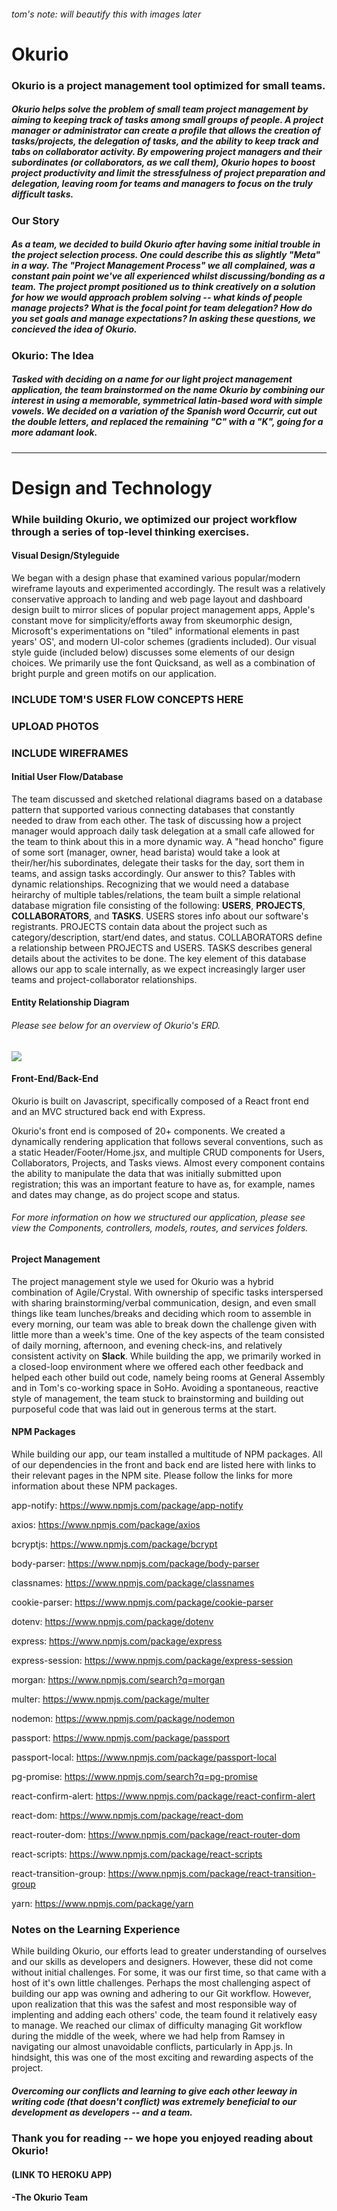 ###### tom's note: will beautify this with images later

# Okurio
### Okurio is a project management tool optimized for small teams.
##### Okurio helps solve the problem of small team project management by aiming to keeping track of tasks among small groups of people. A project manager or administrator can create a profile that allows the creation of tasks/projects, the delegation of tasks, and the ability to keep track and tabs on collaborator activity. By empowering project managers and their subordinates (or collaborators, as we call them), Okurio hopes to boost project productivity and limit the stressfulness of project preparation and delegation, leaving room for teams and managers to focus on the truly difficult tasks.


### Our Story
##### As a team, we decided to build Okurio after having some initial trouble in the project selection process. One could describe this as slightly "Meta" in a way. The "Project Management Process" we all complained, was a constant pain point we've all experienced whilst discussing/bonding as a team. The project prompt positioned us to think creatively on a solution for how we would approach problem solving -- what kinds of people manage projects? What is the focal point for team delegation? How do you set goals and manage expectations? In asking these questions, we concieved the idea of Okurio. 

### Okurio: The Idea 
##### Tasked with deciding on a name for our light project management application, the team brainstormed on the name Okurio by combining our interest in using a memorable, symmetrical latin-based word with simple vowels. We decided on a variation of the Spanish word Occurrir, cut out the double letters, and replaced the remaining "C" with a "K", going for a more adamant look.

-----

# Design and Technology
### While building Okurio, we optimized our project workflow through a series of top-level thinking exercises.

#### Visual Design/Styleguide
We began with a design phase that examined various popular/modern wireframe layouts and experimented accordingly. The result was a relatively conservative approach to landing and web page layout and dashboard design built to mirror slices of popular project management apps, Apple's constant move for simplicity/efforts away from skeumorphic design, Microsoft's experimentations on "tiled" informational elements in past years' OS', and modern UI-color schemes (gradients included). Our visual style guide (included below) discusses some elements of our design choices. We primarily use the font Quicksand, as well as a combination of bright purple and green motifs on our application.

### INCLUDE TOM'S USER FLOW CONCEPTS HERE
### UPLOAD PHOTOS
### INCLUDE WIREFRAMES

#### Initial User Flow/Database
The team discussed and sketched relational diagrams based on a database pattern that supported various connecting databases that constantly needed to draw from each other. The task of discussing how a project manager would approach daily task delegation at a small cafe allowed for the team to think about this in a more dynamic way. A "head honcho" figure of some sort (manager, owner, head barista) would take a look at their/her/his subordinates, delegate their tasks for the day, sort them in teams, and assign tasks accordingly. Our answer to this? Tables with dynamic relationships. Recognizing that we would need a database heirarchy of multiple tables/relations, the team built a simple relational database migration file consisting of the following: **USERS**, **PROJECTS**, **COLLABORATORS**, and **TASKS**. USERS stores info about our software's registrants. PROJECTS contain data about the project such as category/description, start/end dates, and status. COLLABORATORS define a relationship between PROJECTS and USERS. TASKS describes general details about the activites to be done. The key element of this database allows our app to scale internally, as we expect increasingly larger user teams and project-collaborator relationships.

#### Entity Relationship Diagram
###### Please see below for an overview of Okurio's ERD.
### ![](Occurio/client/occurio/images/project3_erd-24.png)

#### Front-End/Back-End
Okurio is built on Javascript, specifically composed of a React front end and an MVC structured back end with Express.

Okurio's front end is composed of 20+ components. We created a dynamically rendering application that follows several conventions, such as a static Header/Footer/Home.jsx, and multiple CRUD components for Users, Collaborators, Projects, and Tasks views. Almost every component contains the ability to manipulate the data that was initially submitted upon registration; this was an important feature to have as, for example, names and dates may change, as do project scope and status. 

###### For more information on how we structured our application, please see view the Components, controllers, models, routes, and services folders.

#### Project Management
The project management style we used for Okurio was a hybrid combination of Agile/Crystal. With ownership of specific tasks interspersed with sharing brainstorming/verbal communication, design, and even small things like team lunches/breaks and deciding which room to assemble in every morning, our team was able to break down the challenge given with little more than a week's time. One of the key aspects of the team consisted of daily morning, afternoon, and evening check-ins, and relatively consistent activity on __Slack__. While building the app, we primarily worked in a closed-loop environment where we offered each other feedback and helped each other build out code, namely being rooms at General Assembly and in Tom's co-working space in SoHo. Avoiding a spontaneous, reactive style of management, the team stuck to brainstorming and building out purposeful code that was laid out in generous terms at the start.

#### NPM Packages
While building our app, our team installed a multitude of NPM packages. All of our dependencies in the front and back end are listed here with links to their relevant pages in the NPM site. Please follow the links for more information about these NPM packages.

app-notify: https://www.npmjs.com/package/app-notify

axios: https://www.npmjs.com/package/axios

bcryptjs: https://www.npmjs.com/package/bcrypt

body-parser: https://www.npmjs.com/package/body-parser

classnames: https://www.npmjs.com/package/classnames

cookie-parser: https://www.npmjs.com/package/cookie-parser

dotenv: https://www.npmjs.com/package/dotenv

express: https://www.npmjs.com/package/express

express-session: https://www.npmjs.com/package/express-session

morgan: https://www.npmjs.com/search?q=morgan

multer: https://www.npmjs.com/package/multer

nodemon: https://www.npmjs.com/package/nodemon

passport: https://www.npmjs.com/package/passport

passport-local: https://www.npmjs.com/package/passport-local

pg-promise: https://www.npmjs.com/search?q=pg-promise

react-confirm-alert: https://www.npmjs.com/package/react-confirm-alert

react-dom: https://www.npmjs.com/package/react-dom

react-router-dom: https://www.npmjs.com/package/react-router-dom

react-scripts: https://www.npmjs.com/package/react-scripts

react-transition-group: https://www.npmjs.com/package/react-transition-group

yarn: https://www.npmjs.com/package/yarn

### Notes on the Learning Experience
While building Okurio, our efforts lead to greater understanding of ourselves and our skills as developers and designers. However, these did not come without initial challenges. For some, it was our first time, so that came with a host of it's own little challenges. Perhaps the most challenging aspect of building our app was owning and adhering to our Git workflow. However, upon realization that this was the safest and most responsible way of implenting and adding each others' code, the team found it relatively easy to manage. We reached our climax of difficulty managing Git workflow during the middle of the week, where we had help from Ramsey in navigating our almost unavoidable conflicts, particularly in App.js. In hindsight, this was one of the most exciting and rewarding aspects of the project. 

##### Overcoming our conflicts and learning to give each other leeway in writing code (that doesn't conflict) was extremely beneficial to our development as developers -- and a team.

### Thank you for reading -- we hope you enjoyed reading about Okurio!
#### (LINK TO HEROKU APP)
#### -The Okurio Team
